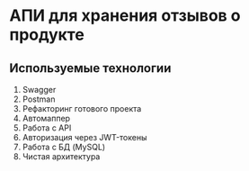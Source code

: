 # АПИ для хранения отзывов о продукте

## Используемые технологии
1. Swagger
2. Postman
3. Рефакторинг готового проекта
4. Автомаппер
5. Работа с API
6. Авторизация через JWT-токены
7. Работа с БД (MySQL)
8. Чистая архитектура

